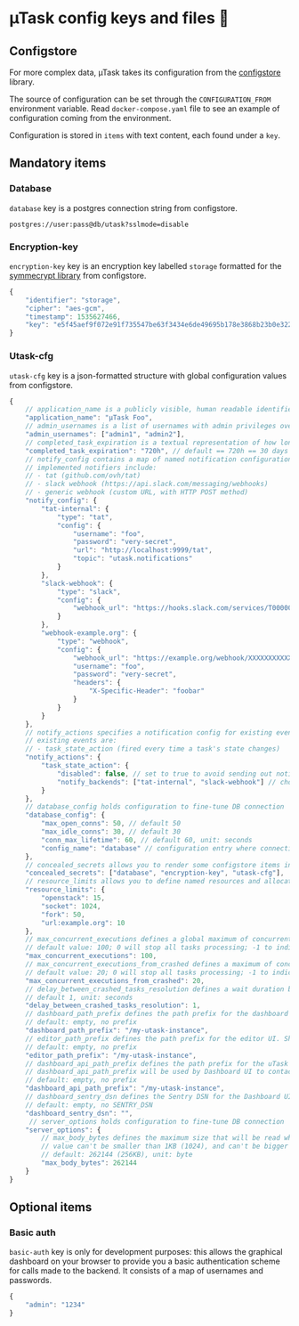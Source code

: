 # µTask config keys and files 🔨

## Configstore

For more complex data, µTask takes its configuration from the [configstore](https://github.com/ovh/configstore) library.

The source of configuration can be set through the `CONFIGURATION_FROM` environment variable. Read `docker-compose.yaml` file to see an example of configuration coming from the environment.

Configuration is stored in `items` with text content, each found under a `key`.

## Mandatory items

### Database

`database` key is a postgres connection string from configstore.

```
postgres://user:pass@db/utask?sslmode=disable
```

### Encryption-key

`encryption-key` key is an encryption key labelled `storage` formatted for the [symmecrypt library](https://github.com/ovh/symmecrypt) from configstore.

```js
{
    "identifier": "storage",
    "cipher": "aes-gcm",
    "timestamp": 1535627466,
    "key": "e5f45aef9f072e91f735547be63f3434e6de49695b178e3868b23b0e32269800"
}
```

### Utask-cfg

`utask-cfg` key is a json-formatted structure with global configuration values from configstore.

```js
{
    // application_name is a publicly visible, human readable identifier for this instance of µTask
    "application_name": "µTask Foo",
    // admin_usernames is a list of usernames with admin privileges over µTask resources, ie. the ability to view and execute any task, and to hotfix resolutions if a problem arises
    "admin_usernames": ["admin1", "admin2"],
    // completed_task_expiration is a textual representation of how long a task is kept in DB after its completion
    "completed_task_expiration": "720h", // default == 720h == 30 days
    // notify_config contains a map of named notification configurations, composed of a type and config data,
    // implemented notifiers include:
    // - tat (github.com/ovh/tat)
    // - slack webhook (https://api.slack.com/messaging/webhooks)
    // - generic webhook (custom URL, with HTTP POST method)
    "notify_config": {
        "tat-internal": {
            "type": "tat",
            "config": {
                "username": "foo",
                "password": "very-secret",
                "url": "http://localhost:9999/tat",
                "topic": "utask.notifications"
            }
        },
        "slack-webhook": {
            "type": "slack",
            "config": {
                "webhook_url": "https://hooks.slack.com/services/T00000000/B00000000/XXXXXXXXXXXXXXXXXXXXXXXX"
            }
        },
        "webhook-example.org": {
            "type": "webhook",
            "config": {
                "webhook_url": "https://example.org/webhook/XXXXXXXXXXXXXXXXXXXX",
                "username": "foo",
                "password": "very-secret",
                "headers": {
                    "X-Specific-Header": "foobar"
                }
            }
        }
    },
    // notify_actions specifies a notification config for existing events in µTask
    // existing events are:
    // - task_state_action (fired every time a task's state changes)
    "notify_actions": {
        "task_state_action": {
            "disabled": false, // set to true to avoid sending out notification
            "notify_backends": ["tat-internal", "slack-webhook"] // choose among the named configs in notify_config, leave empty to broadcast on any notification backend
        }
    },
    // database_config holds configuration to fine-tune DB connection
    "database_config": {
        "max_open_conns": 50, // default 50
        "max_idle_conns": 30, // default 30
        "conn_max_lifetime": 60, // default 60, unit: seconds
        "config_name": "database" // configuration entry where connection info can be found, default "database"
    },
    // concealed_secrets allows you to render some configstore items inaccessible to the task engine
    "concealed_secrets": ["database", "encryption-key", "utask-cfg"],
    // resource_limits allows you to define named resources and allocate a maximum number of concurrent actions on them (see Authoring task templates in /README.md)
    "resource_limits": {
        "openstack": 15,
        "socket": 1024,
        "fork": 50,
        "url:example.org": 10
    },
    // max_concurrent_executions defines a global maximum of concurrent tasks running at any given time
    // default value: 100; 0 will stop all tasks processing; -1 to indicate no limit
    "max_concurrent_executions": 100,
    // max_concurrent_executions_from_crashed defines a maximum of concurrent tasks from a crashed instance running at any given time
    // default value: 20; 0 will stop all tasks processing; -1 to indicate no limit
    "max_concurrent_executions_from_crashed": 20,
    // delay_between_crashed_tasks_resolution defines a wait duration between two tasks from a crashed instance will be schedule in the current uTask instance
    // default 1, unit: seconds
    "delay_between_crashed_tasks_resolution": 1,
    // dashboard_path_prefix defines the path prefix for the dashboard UI. Should be used if the uTask instance is hosted with a ProxyPass, on a custom path
    // default: empty, no prefix
    "dashboard_path_prefix": "/my-utask-instance",
    // editor_path_prefix defines the path prefix for the editor UI. Should be used if the uTask instance is hosted with a ProxyPass, on a custom path
    // default: empty, no prefix
    "editor_path_prefix": "/my-utask-instance",
    // dashboard_api_path_prefix defines the path prefix for the uTask API. Should be used if the uTask instance is hosted with a ProxyPass, on a custom path.
    // dashboard_api_path_prefix will be used by Dashboard UI to contact the uTask API
    // default: empty, no prefix
    "dashboard_api_path_prefix": "/my-utask-instance",
    // dashboard_sentry_dsn defines the Sentry DSN for the Dashboard UI. Used to retrieve Javascript execution errors inside a Sentry instance.
    // default: empty, no SENTRY_DSN
    "dashboard_sentry_dsn": "",
     // server_options holds configuration to fine-tune DB connection
    "server_options": {
        // max_body_bytes defines the maximum size that will be read when sending a body to the uTask server.
        // value can't be smaller than 1KB (1024), and can't be bigger than 10MB (10*1024*1024)
        // default: 262144 (256KB), unit: byte
        "max_body_bytes": 262144
    }
}
```

## Optional items

### Basic auth

`basic-auth` key is only for development purposes: this allows the graphical dashboard on your browser to provide you a basic authentication scheme for calls made to the backend. It consists of a map of usernames and passwords.

```js
{
    "admin": "1234"
}
```
